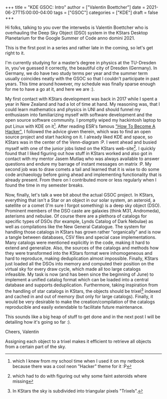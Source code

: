 +++
title = "KDE GSOC: Intro"
author = ["Valentin Boettcher"]
date = 2021-06-27T15:00:00-04:00
tags = ["GSOC"]
categories = ["KDE"]
draft = false
+++

Hi folks, talking to you over the interwebs is Valentin Boettcher who
is overhauling the Deep Sky Object (DSO) system in the KStars Desktop
Planetarium for the Google Summer of Code anno domini 2021.

This is the first post in a series and rather late in the coming, so
let's get right to it.

I'm currently studying for a master’s degree in physics at the TU-Dresden
in, you've guessed it correctly, the beautiful city of Dresden
(Germany). In Germany, we do have two study terms per year and the
summer term usually coincides neatly with the GSOC so that I couldn't
participate in past years. This time around however, my schedule was
finally sparse enough for me to have a go at it, and here we are :).

My first contact with KStars development was back in 2017 while I
spent a year in New Zealand and had a lot of time at hand. My
reasoning was, that I could learn mathematics and physics in UNI and
should funnel my enthusiasm into familiarizing myself with software
development and the open source software community. I promptly wiped
my hackintosh laptop to put Linux with KDE on it[^3]. After reading
ESR's famous ["How To Become A
Hacker"](<http://www.catb.org/~esr/faqs/hacker-howto.html>), I followed
the advice given therein, which was to find an open source project and
start hacking on it. I already liked KDE and space, so KStars was in
the center of the Venn-diagram :P.  I went ahead and busied myself
with one of the junior jobs listed on the KStars web-site[^2]. I
quickly found that I liked figuring out how stuff in KStars worked and
also got in contact with my mentor Jasem Mutlaq who was always
available to answer questions and endure my barrage of instant
messages on matrix :P. My second job was to draw comets a tail and
learned that it is wise to do some code archaeology before going ahead
and implementing functionality that is already present. From there on
I contributed more or less regularly when I found the time in my
semester breaks.

Now, finally, let's talk a wee bit about the actual GSOC project.  In
KStars, everything that isn't a Star or an object in our solar system,
an asteroid, a satellite or a comet (I'm sure I forgot something) is a
deep sky object (DSO). Prominent members of the DSO caste are galaxies
(think M31, Andromeda), asterisms and nebulae. Of course there are a
plethora of catalogs for specific types of DSOs (for example, Lynds
Catalog of Dark Nebulae) as well as compilations like the New General
Catalogue.  The system for handling those catalogs in KStars has grown
rather "organically" and is now a tangle between databases, CSV files
and special case implementations. Many catalogs were mentioned
explicitly in the code, making it hard to extend and generalize. Also,
the sources of the catalogs and methods how they were transformed into
the KStars format were inhomogeneous and hard to reproduce, making
deduplication almost impossible. Finally, KStars just loaded all the
DSOs into memory and computed their position on the virtual sky for
every draw cycle, which made all too large catalogs infeasible.  My
task is now (and has been since the beginning of June) to implement a
unified catalog format which can be loaded into a central database and
supports deduplication. Furthermore, taking inspiration from the
handling of star catalogs in KStars, the objects should be trixel[^1]
indexed and cached in and out of memory (but only for large
catalogs). Finally, it would be very desirable to make the
creation/compilation of the catalogs reproducible and easily
extendable to facilitate future maintenance.

This sounds like a big heap of stuff to get done and in the next post
I will be detailing how it's going so far :).

Cheers,
Valentin

[^1]: In KStars the sky is subdivided into triangular pixels "Trixels".

Assigning each object to a trixel makes it efficient to retrieve all objects from a certain part of the sky.

[^2]: which had to do with figuring out why some faint asteroids where missing

[^3]: which I knew from my school time when I used it on my netbook because there was a cool neon "Hacker" theme for it :P
